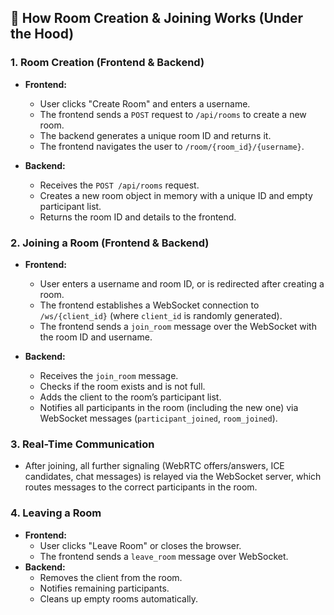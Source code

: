 ## 🧩 How Room Creation & Joining Works (Under the Hood)

### 1. Room Creation (Frontend & Backend)
- **Frontend:**  
  - User clicks "Create Room" and enters a username.
  - The frontend sends a `POST` request to `/api/rooms` to create a new room.
  - The backend generates a unique room ID and returns it.
  - The frontend navigates the user to `/room/{room_id}/{username}`.

- **Backend:**  
  - Receives the `POST /api/rooms` request.
  - Creates a new room object in memory with a unique ID and empty participant list.
  - Returns the room ID and details to the frontend.

### 2. Joining a Room (Frontend & Backend)
- **Frontend:**  
  - User enters a username and room ID, or is redirected after creating a room.
  - The frontend establishes a WebSocket connection to `/ws/{client_id}` (where `client_id` is randomly generated).
  - The frontend sends a `join_room` message over the WebSocket with the room ID and username.

- **Backend:**  
  - Receives the `join_room` message.
  - Checks if the room exists and is not full.
  - Adds the client to the room’s participant list.
  - Notifies all participants in the room (including the new one) via WebSocket messages (`participant_joined`, `room_joined`).

### 3. Real-Time Communication
- After joining, all further signaling (WebRTC offers/answers, ICE candidates, chat messages) is relayed via the WebSocket server, which routes messages to the correct participants in the room.

### 4. Leaving a Room
- **Frontend:**  
  - User clicks "Leave Room" or closes the browser.
  - The frontend sends a `leave_room` message over WebSocket.
- **Backend:**  
  - Removes the client from the room.
  - Notifies remaining participants.
  - Cleans up empty rooms automatically.
